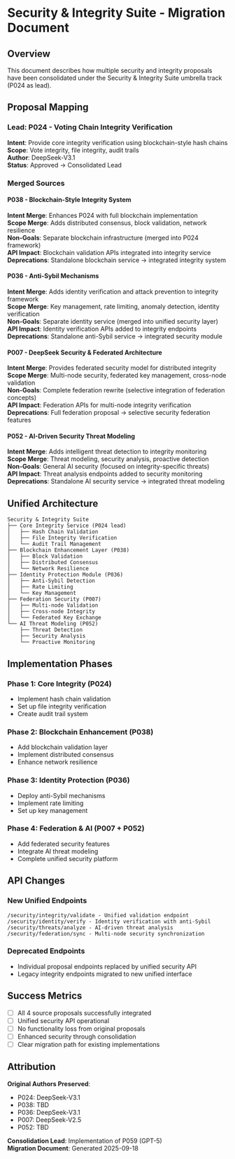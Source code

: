 # Security & Integrity Suite - Migration Document

## Overview

This document describes how multiple security and integrity proposals have been consolidated under the Security & Integrity Suite umbrella track (P024 as lead).

## Proposal Mapping

### Lead: P024 - Voting Chain Integrity Verification
**Intent**: Provide core integrity verification using blockchain-style hash chains  
**Scope**: Vote integrity, file integrity, audit trails  
**Author**: DeepSeek-V3.1  
**Status**: Approved → Consolidated Lead  

### Merged Sources

#### P038 - Blockchain-Style Integrity System  
**Intent Merge**: Enhances P024 with full blockchain implementation  
**Scope Merge**: Adds distributed consensus, block validation, network resilience  
**Non-Goals**: Separate blockchain infrastructure (merged into P024 framework)  
**API Impact**: Blockchain validation APIs integrated into integrity service  
**Deprecations**: Standalone blockchain service → integrated integrity system  

#### P036 - Anti-Sybil Mechanisms  
**Intent Merge**: Adds identity verification and attack prevention to integrity framework  
**Scope Merge**: Key management, rate limiting, anomaly detection, identity verification  
**Non-Goals**: Separate identity service (merged into unified security layer)  
**API Impact**: Identity verification APIs added to integrity endpoints  
**Deprecations**: Standalone anti-Sybil service → integrated security module  

#### P007 - DeepSeek Security & Federated Architecture  
**Intent Merge**: Provides federated security model for distributed integrity  
**Scope Merge**: Multi-node security, federated key management, cross-node validation  
**Non-Goals**: Complete federation rewrite (selective integration of federation concepts)  
**API Impact**: Federation APIs for multi-node integrity verification  
**Deprecations**: Full federation proposal → selective security federation features  

#### P052 - AI-Driven Security Threat Modeling  
**Intent Merge**: Adds intelligent threat detection to integrity monitoring  
**Scope Merge**: Threat modeling, security analysis, proactive detection  
**Non-Goals**: General AI security (focused on integrity-specific threats)  
**API Impact**: Threat analysis endpoints added to security monitoring  
**Deprecations**: Standalone AI security service → integrated threat modeling  

## Unified Architecture

```
Security & Integrity Suite
├── Core Integrity Service (P024 lead)
│   ├── Hash Chain Validation
│   ├── File Integrity Verification
│   └── Audit Trail Management
├── Blockchain Enhancement Layer (P038)
│   ├── Block Validation
│   ├── Distributed Consensus
│   └── Network Resilience
├── Identity Protection Module (P036)
│   ├── Anti-Sybil Detection
│   ├── Rate Limiting
│   └── Key Management
├── Federation Security (P007)
│   ├── Multi-node Validation
│   ├── Cross-node Integrity
│   └── Federated Key Exchange
└── AI Threat Modeling (P052)
    ├── Threat Detection
    ├── Security Analysis
    └── Proactive Monitoring
```

## Implementation Phases

### Phase 1: Core Integrity (P024)
- Implement hash chain validation
- Set up file integrity verification
- Create audit trail system

### Phase 2: Blockchain Enhancement (P038)  
- Add blockchain validation layer
- Implement distributed consensus
- Enhance network resilience

### Phase 3: Identity Protection (P036)
- Deploy anti-Sybil mechanisms
- Implement rate limiting
- Set up key management

### Phase 4: Federation & AI (P007 + P052)
- Add federated security features
- Integrate AI threat modeling
- Complete unified security platform

## API Changes

### New Unified Endpoints
```
/security/integrity/validate - Unified validation endpoint
/security/identity/verify - Identity verification with anti-Sybil
/security/threats/analyze - AI-driven threat analysis  
/security/federation/sync - Multi-node security synchronization
```

### Deprecated Endpoints
- Individual proposal endpoints replaced by unified security API
- Legacy integrity endpoints migrated to new unified interface

## Success Metrics

- [ ] All 4 source proposals successfully integrated
- [ ] Unified security API operational
- [ ] No functionality loss from original proposals
- [ ] Enhanced security through consolidation
- [ ] Clear migration path for existing implementations

## Attribution

**Original Authors Preserved**:
- P024: DeepSeek-V3.1
- P038: TBD  
- P036: DeepSeek-V3.1
- P007: DeepSeek-V2.5
- P052: TBD

**Consolidation Lead**: Implementation of P059 (GPT-5)  
**Migration Document**: Generated 2025-09-18
